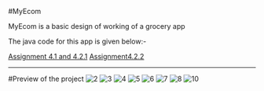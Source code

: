 #MyEcom

MyEcom is a basic design of working of a grocery app 

The java code for this app is given below:-

[Assignment 4.1 and 4.2.1](https://github.com/sarthak5620/MyEcom/blob/master/src/Main.java)
[Assignment4.2.2](https://github.com/sarthak5620/MyEcom/tree/master/src/Models1)
***
#Preview of the project
![2](https://user-images.githubusercontent.com/66621092/115152054-32520100-a08d-11eb-9453-93df40d5e96e.png)
![3](https://user-images.githubusercontent.com/66621092/115152067-4433a400-a08d-11eb-80d9-16e17c3639f8.png)
![4](https://user-images.githubusercontent.com/66621092/115152074-4990ee80-a08d-11eb-8579-6fbd51e67c5a.png)
![5](https://user-images.githubusercontent.com/66621092/115152078-4dbd0c00-a08d-11eb-9c1a-a95f9788dc3f.png)
![6](https://user-images.githubusercontent.com/66621092/115152117-7218e880-a08d-11eb-8a51-ad46b9e454bd.png)
![7](https://user-images.githubusercontent.com/66621092/115152129-7c3ae700-a08d-11eb-9168-4bef454af678.png)
![8](https://user-images.githubusercontent.com/66621092/115152138-852bb880-a08d-11eb-9530-85e45084545d.png)
![10](https://user-images.githubusercontent.com/66621092/115152151-970d5b80-a08d-11eb-9ae8-8ec293f55e45.png)